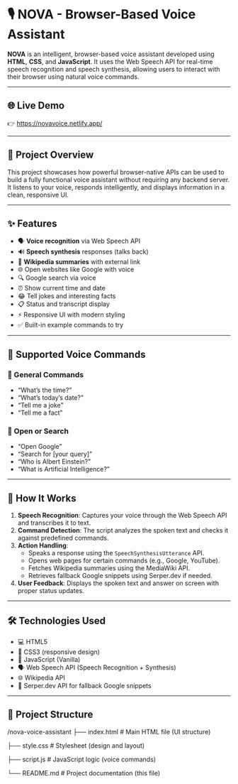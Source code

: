 # 🎙️ NOVA - Browser-Based Voice Assistant

**NOVA** is an intelligent, browser-based voice assistant developed using **HTML**, **CSS**, and **JavaScript**. It uses the Web Speech API for real-time speech recognition and speech synthesis, allowing users to interact with their browser using natural voice commands.

---

## 🌐 Live Demo

👉 https://novavoice.netlify.app/

---

## 📌 Project Overview

This project showcases how powerful browser-native APIs can be used to build a fully functional voice assistant without requiring any backend server. It listens to your voice, responds intelligently, and displays information in a clean, responsive UI.

---

## ✨ Features

- 🗣️ **Voice recognition** via Web Speech API  
- 🔊 **Speech synthesis** responses (talks back)  
- 📖 **Wikipedia summaries** with external link  
- 🌐 Open websites like Google with voice  
- 🔍 Google search via voice  
- ⏰ Show current time and date  
- 😂 Tell jokes and interesting facts  
- 📋 Status and transcript display  
- ⚡ Responsive UI with modern styling  
- ✅ Built-in example commands to try  

---

## 🧠 Supported Voice Commands

### 🔹 General Commands
- “What’s the time?”  
- “What’s today’s date?”  
- “Tell me a joke”  
- “Tell me a fact”

### 🔹 Open or Search
- “Open Google”  
- “Search for [your query]”  
- “Who is Albert Einstein?”  
- “What is Artificial Intelligence?”  


---

## 🧩 How It Works

1. **Speech Recognition**: Captures your voice through the Web Speech API and transcribes it to text.
2. **Command Detection**: The script analyzes the spoken text and checks it against predefined commands.
3. **Action Handling**:
   - Speaks a response using the `SpeechSynthesisUtterance` API.
   - Opens web pages for certain commands (e.g., Google, YouTube).
   - Fetches Wikipedia summaries using the MediaWiki API.
   - Retrieves fallback Google snippets using Serper.dev if needed.
4. **User Feedback**: Displays the spoken text and answer on screen with proper status updates.

---

## 🛠️ Technologies Used

- 💻 HTML5  
- 🎨 CSS3 (responsive design)  
- 🧠 JavaScript (Vanilla)  
- 🗣️ Web Speech API (Speech Recognition + Synthesis)  
- 🌐 Wikipedia API  
- 📡 Serper.dev API for fallback Google snippets

---
## 📂 Project Structure

/nova-voice-assistant
├── index.html # Main HTML file (UI structure)

├── style.css # Stylesheet (design and layout)

├── script.js # JavaScript logic (voice commands)

└── README.md # Project documentation (this file)

